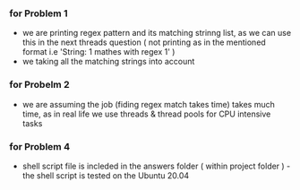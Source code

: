 
 ### for Problem 1 
   - we are printing regex pattern and its matching strinng list, as we can use this in the next threads question
     ( not printing as in the mentioned format i.e 'String: 1 mathes with regex 1' )
   - we taking all the matching strings into account
   
 ### for Probelm 2
   - we are assuming the job (fiding regex match takes time) takes much time, as in real life we use threads & thread pools for CPU intensive 	   tasks
   
 ### for Problem 4
   - shell script file is incleded in the answers folder ( within project folder )
   -the shell script is tested on the Ubuntu 20.04
   
   

